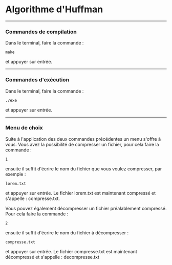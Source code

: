 # Algorithme d'Huffman
***
### Commandes de compilation
<a name="compilation"></a>
Dans le terminal, faire la commande :
<pre><code>make</code></pre>  
et appuyer sur entrée.
***
### Commandes d'exécution
<a name="exécution"></a>
Dans le terminal, faire la commande :
<pre><code>./exe</code></pre>  
et appuyer sur entrée.
***
### Menu de choix
Suite à l'application des deux commandes précédentes un menu s'offre à vous.
Vous avez la possibilité de compresser un fichier, pour cela faire la commande :
<pre><code>1</code></pre>
ensuite il suffit d'écrire le nom du fichier que vous voulez compresser, par exemple :
<pre><code>lorem.txt</code></pre> 
et appuyer sur entrée. 
Le fichier lorem.txt est maintenant compressé et s'appelle : compresse.txt.

Vous pouvez également décompresser un fichier préalablement compressé. Pour cela faire la commande :
<pre><code>2</code></pre>
ensuite il suffit d'écrire le nom du fichier à décompresser :
<pre><code>compresse.txt</code></pre>
et appuyer sur entrée.
Le fichier compresse.txt est maintenant décompressé et s'appelle : decompresse.txt
  





